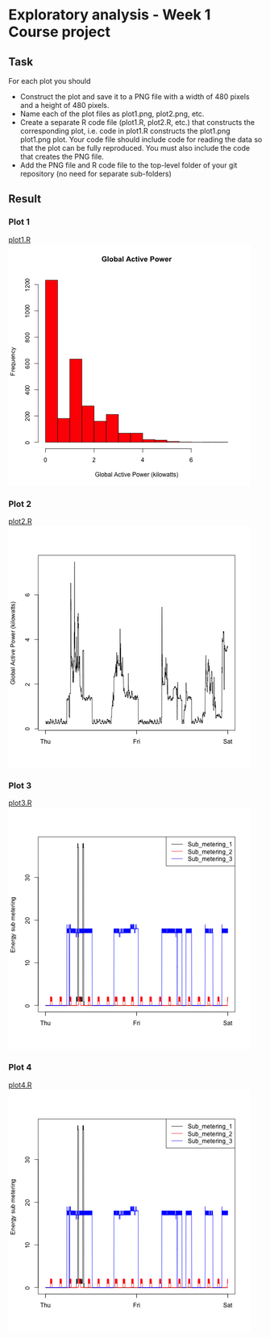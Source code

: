 # Exploratory analysis - Week 1 Course project

## Task
For each plot you should  

* Construct the plot and save it to a PNG file with a width of 480 pixels and a height of 480 pixels.
* Name each of the plot files as plot1.png, plot2.png, etc.
* Create a separate R code file (plot1.R, plot2.R, etc.) that constructs the corresponding plot, 
i.e. code in plot1.R constructs the plot1.png
plot1.png plot. Your code file should include code for reading the data so that the 
plot can be fully reproduced. You must also include the code that creates the PNG file.
* Add the PNG file and R code file to the top-level folder of your git repository (no need for separate sub-folders)

## Result

### Plot 1
[plot1.R](./plot1.R)
![Plot1](./plot1.png)
### Plot 2
[plot2.R](./plot2.R)
![Plot2](./plot2.png)
### Plot 3
[plot3.R](./plot3.R)
![Plot3](./plot3.png)
### Plot 4
[plot4.R](./plot4.R)
![Plot3](./plot3.png)

